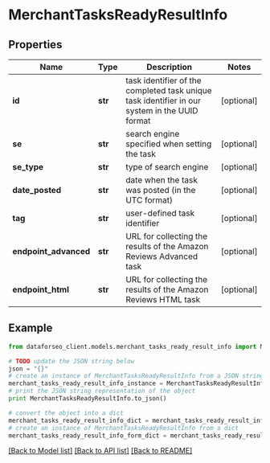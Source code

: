 # MerchantTasksReadyResultInfo


## Properties

Name | Type | Description | Notes
------------ | ------------- | ------------- | -------------
**id** | **str** | task identifier of the completed task unique task identifier in our system in the UUID format | [optional] 
**se** | **str** | search engine specified when setting the task | [optional] 
**se_type** | **str** | type of search engine | [optional] 
**date_posted** | **str** | date when the task was posted (in the UTC format) | [optional] 
**tag** | **str** | user-defined task identifier | [optional] 
**endpoint_advanced** | **str** | URL for collecting the results of the Amazon Reviews Advanced task | [optional] 
**endpoint_html** | **str** | URL for collecting the results of the Amazon Reviews HTML task | [optional] 

## Example

```python
from dataforseo_client.models.merchant_tasks_ready_result_info import MerchantTasksReadyResultInfo

# TODO update the JSON string below
json = "{}"
# create an instance of MerchantTasksReadyResultInfo from a JSON string
merchant_tasks_ready_result_info_instance = MerchantTasksReadyResultInfo.from_json(json)
# print the JSON string representation of the object
print MerchantTasksReadyResultInfo.to_json()

# convert the object into a dict
merchant_tasks_ready_result_info_dict = merchant_tasks_ready_result_info_instance.to_dict()
# create an instance of MerchantTasksReadyResultInfo from a dict
merchant_tasks_ready_result_info_form_dict = merchant_tasks_ready_result_info.from_dict(merchant_tasks_ready_result_info_dict)
```
[[Back to Model list]](../README.md#documentation-for-models) [[Back to API list]](../README.md#documentation-for-api-endpoints) [[Back to README]](../README.md)


